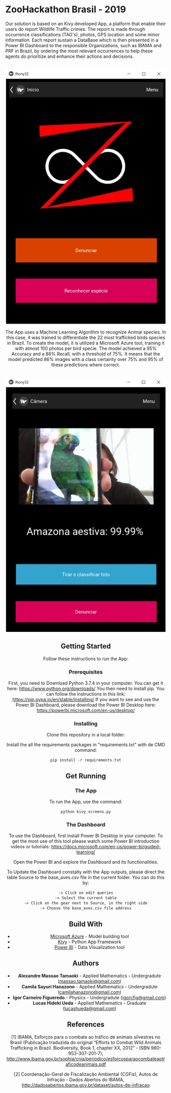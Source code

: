 # ZooHackathon Brasil - 2019

Our solution is based on an Kivy developed App, a platform that enable their users do report Wildlife Traffic crimes. The report is made through occurrence classifications (TAG's), photos, GPS location and some minor information. Each report sustain a DataBase which is then presented in a Power BI Dashboard to the responsible Organizations, such as IBAMA and PRF in Brazil, by ordering the most relevant occurrences to help these agents do prioritize and enhance their actions and decisions.

<br>
<center>
<img src="https://github.com/lucashueda/zoohackadosparsa/blob/master/tela_inicial.jpg?raw=true", width="500">
<br>

The App uses a Machine Learning Algorithm to recognize Animal species. In this case, it was trained to differentiate the 22 most trafficked birds species in Brazil. To create the model, it is utilized a Microsoft Azure tool, training it with almost 100 photos per bird specie. The model achieved a 95% Accuracy and a 86% Recall, with a threshold of 75%. It means that the model predicted 86% images with a class certainty over 75% and 95% of these predictions where correct.

<br>
<center>
<img src="https://github.com/lucashueda/zoohackadosparsa/blob/master/species_recognition.jpg?raw=true", width="500">
<br>

## Getting Started

Follow these instructions to run the App:

### Prerequisites

First, you need to Download Python 3.7.4 in your computer. You can get it here: https://www.python.org/downloads/
You then need to install pip. You can follow the instructions in this link: https://pip.pypa.io/en/stable/installing/
If you want to see and use the Power BI Dashboard, please download the Power BI Desktop here: https://powerbi.microsoft.com/en-us/desktop/

### Installing
Clone this repository in a local folder.

Install the all the requirements packages in "requirements.txt" with de CMD command:

```
pip install -r requirements.txt
```

## Get Running

### The App

To run the App, use the command:

```
python kivy_screens.py
```

### The Dashboard

To use the Dashboard, first install Power BI Desktop in your computer. To get the most use of this tool please watch some Power BI introduction videos or tutorials: https://docs.microsoft.com/en-us/power-bi/guided-learning/

Open the Power BI and explore the Dashboard and its functionalities.

To Update the Dashboard constatly with the App outputs, please direct the table Source to the base_aves.csv file in the current folder.
You can do this by:

```
-> Click on edit queries
-> Select the current table
-> Click on the gear next to Source, in the right side
-> Choose the base_aves.csv file address
```

## Build With

* [Microsoft Azure](https://www.customvision.ai/) - Model building tool
* [Kivy](https://kivy.org/) - Python App Framework
* [Power BI](https://powerbi.microsoft.com/) - Data Visualization tool

## Authors

* **Alexandre Massao Tamaoki** - Applied Mathematics - Undergradute (massao.tamaoki@gmail.com)
* **Camila Sayuri Hanazono** - Applied Mathematics - Undergradute (camilahanazono@gmail.com)
* **Igor Carneiro Figueredo** - Physics - Undergradute (igorcfig@gmail.com)
* **Lucas Hideki Ueda** - Applied Mathematics - Graduate (lucashueda@gmail.com)

## References

[1] IBAMA, Esforços para o combate ao tráfico de animais silvestres no Brasil (Publicação
traduzida do original “Efforts to Combat Wild Animals Trafficking in Brazil.
Biodiversity, Book 1, chapter XX, 2012” - ISBN 980-953-307-201-7), http://www.ibama.gov.br/sophia/cnia/periodico/esforcosparaocombateaotraficodeanimais.pdf

[2] Coordenação-Geral de Fiscalização Ambiental (CGFis), Autos de Infração - Dados Abertos do IBAMA, http://dadosabertos.ibama.gov.br/dataset/autos-de-infracao
